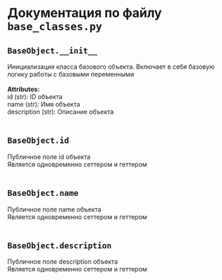 # Документация по файлу `base_classes.py`

## `BaseObject.__init__`<br>
Инициализация класса базового объекта. Включает в себя базовую логику работы с базовыми переменными<br>
<br>**Attributes:**<br>
id (str): ID объекта<br>
name (str): Имя объекта<br>
description (str): Описание объекта<br>
<br>
## `BaseObject.id`<br>
Публичное поле id объекта<br>
Является одновременно сеттером и геттером<br>
<br>
## `BaseObject.name`<br>
Публичное поле name объекта<br>
Является одновременно сеттером и геттером<br>
<br>
## `BaseObject.description`<br>
Публичное поле description объекта<br>
Является одновременно сеттером и геттером<br>
<br>
